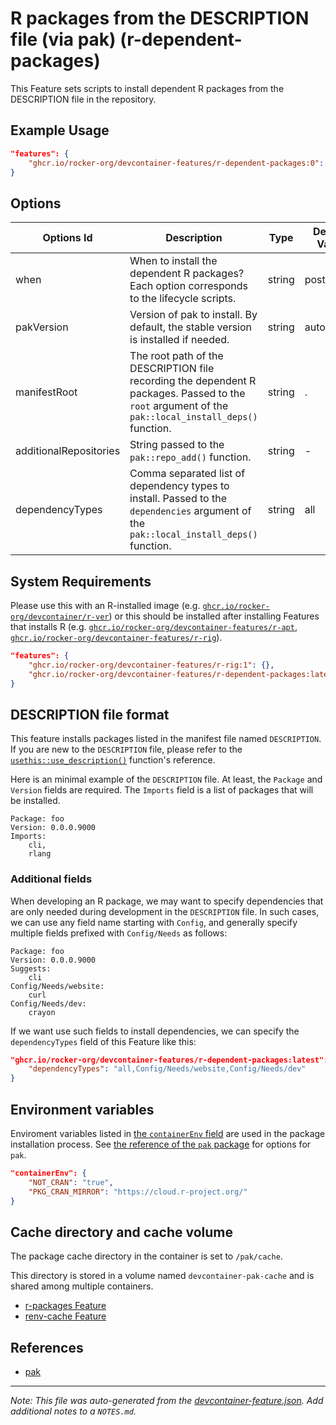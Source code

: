 
# R packages from the DESCRIPTION file (via pak) (r-dependent-packages)

This Feature sets scripts to install dependent R packages from the DESCRIPTION file in the repository.

## Example Usage

```json
"features": {
    "ghcr.io/rocker-org/devcontainer-features/r-dependent-packages:0": {}
}
```

## Options

| Options Id | Description | Type | Default Value |
|-----|-----|-----|-----|
| when | When to install the dependent R packages? Each option corresponds to the lifecycle scripts. | string | postCreate |
| pakVersion | Version of pak to install. By default, the stable version is installed if needed. | string | auto |
| manifestRoot | The root path of the DESCRIPTION file recording the dependent R packages. Passed to the `root` argument of the `pak::local_install_deps()` function. | string | . |
| additionalRepositories | String passed to the `pak::repo_add()` function. | string | - |
| dependencyTypes | Comma separated list of dependency types to install. Passed to the `dependencies` argument of the `pak::local_install_deps()` function. | string | all |

<!-- markdownlint-disable MD041 -->

## System Requirements

Please use this with an R-installed image (e.g. [`ghcr.io/rocker-org/devcontainer/r-ver`](https://rocker-project.org/images/devcontainer/images.html))
or this should be installed after installing Features that installs R
(e.g. [`ghcr.io/rocker-org/devcontainer-features/r-apt`](https://github.com/rocker-org/devcontainer-features/tree/main/src/r-apt),
[`ghcr.io/rocker-org/devcontainer-features/r-rig`](https://github.com/rocker-org/devcontainer-features/tree/main/src/r-rig)).

```json
"features": {
    "ghcr.io/rocker-org/devcontainer-features/r-rig:1": {},
    "ghcr.io/rocker-org/devcontainer-features/r-dependent-packages:latest": {}
}
```

## DESCRIPTION file format

This feature installs packages listed in the manifest file named `DESCRIPTION`.
If you are new to the `DESCRIPTION` file, please refer to the
[`usethis::use_description()`](https://usethis.r-lib.org/reference/use_description.html) function's reference.

Here is an minimal example of the `DESCRIPTION` file.
At least, the `Package` and `Version` fields are required.
The `Imports` field is a list of packages that will be installed.

```dcf
Package: foo
Version: 0.0.0.9000
Imports:
    cli,
    rlang
```

### Additional fields

When developing an R package, we may want to specify dependencies that are only needed during development
in the `DESCRIPTION` file. In such cases, we can use any field name starting with `Config`,
and generally specify multiple fields prefixed with `Config/Needs` as follows:

```dcf
Package: foo
Version: 0.0.0.9000
Suggests:
    cli
Config/Needs/website:
    curl
Config/Needs/dev:
    crayon
```

If we want use such fields to install dependencies, we can specify the `dependencyTypes` field of
this Feature like this:

```json
"ghcr.io/rocker-org/devcontainer-features/r-dependent-packages:latest": {
    "dependencyTypes": "all,Config/Needs/website,Config/Needs/dev"
}
```

## Environment variables

Enviroment variables listed in [the `containerEnv` field](https://containers.dev/implementors/json_reference/#general-properties)
are used in the package installation process.
See [the reference of the `pak` package](https://pak.r-lib.org/reference/pak-config.html) for options for `pak`.

```json
"containerEnv": {
    "NOT_CRAN": "true",
    "PKG_CRAN_MIRROR": "https://cloud.r-project.org/"
}
```

## Cache directory and cache volume

The package cache directory in the container is set to `/pak/cache`.

This directory is stored in a volume named `devcontainer-pak-cache`
and is shared among multiple containers.

- [r-packages Feature](../r-packages/README.md)
- [renv-cache Feature](../renv-cache/README.md)

## References

- [pak](https://pak.r-lib.org/)


---

_Note: This file was auto-generated from the [devcontainer-feature.json](https://github.com/rocker-org/devcontainer-features/blob/main/src/r-dependent-packages/devcontainer-feature.json).  Add additional notes to a `NOTES.md`._
